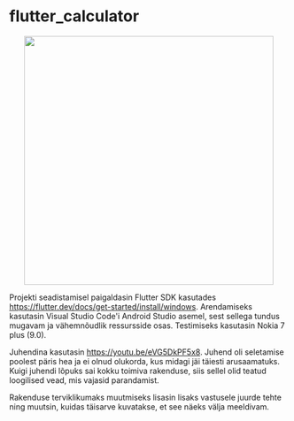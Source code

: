 # flutter_calculator

<p align="center"><img src="https://i.imgur.com/Wer1kXx.png" height="450"></p>

Projekti seadistamisel paigaldasin Flutter SDK kasutades https://flutter.dev/docs/get-started/install/windows. Arendamiseks kasutasin Visual Studio Code'i Android Studio asemel, sest sellega tundus mugavam ja vähemnõudlik ressursside osas. Testimiseks kasutasin Nokia 7 plus (9.0).

Juhendina kasutasin https://youtu.be/eVG5DkPF5x8. Juhend oli seletamise poolest päris hea ja ei olnud olukorda, kus midagi jäi täiesti arusaamatuks. Kuigi juhendi lõpuks sai kokku toimiva rakenduse, siis sellel olid teatud loogilised vead, mis vajasid parandamist.

Rakenduse terviklikumaks muutmiseks lisasin lisaks vastusele juurde tehte ning muutsin, kuidas täisarve kuvatakse, et see näeks välja meeldivam.
